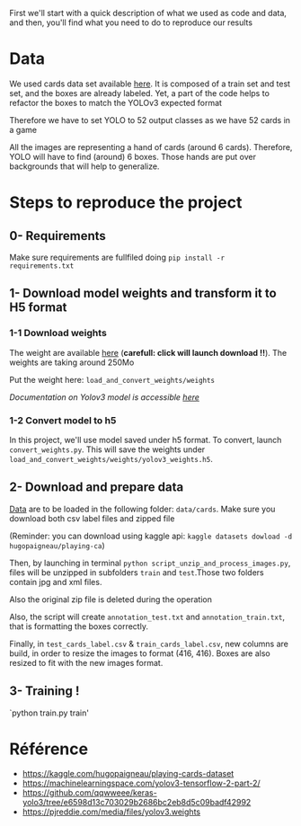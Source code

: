 First we'll start with a quick description of what we used as code and data, and then, you'll find 
what you need to do to reproduce our results


# Data
We used cards data set available [here](https://www.kaggle.com/hugopaigneau/playing-cards-dataset#train.record
). It is composed of a train set and test set, and the boxes are already labeled. Yet, a part of the 
code helps to refactor the boxes to match the YOLOv3 expected format

Therefore we have to set YOLO to 52 output classes as we have 52 cards in a game

All the images are representing a hand of cards (around 6 cards). Therefore, YOLO will 
have to find (around) 6 boxes. Those hands are put over backgrounds 
that will help to generalize.

# Steps to reproduce the project
## 0- Requirements

Make sure requirements are fullfiled doing `pip install -r requirements.txt`

## 1- Download model weights and transform it to H5 format
### 1-1 Download weights
The weight are available [here](https://pjreddie.com/media/files/yolov3.weights) 
(**carefull: click will launch download !!**). The weights are taking around 250Mo

Put the weight here: `load_and_convert_weights/weights` 

*_Documentation on Yolov3 model is accessible [here](https://machinelearningspace.com/yolov3-tensorflow-2-part-2/)_*

### 1-2 Convert model to h5

In this project, we'll use model saved under h5 format. To convert, launch `convert_weights.py`. 
This will save the weights under `load_and_convert_weights/weights/yolov3_weights.h5`.


## 2- Download and prepare data
[Data](https://www.kaggle.com/hugopaigneau/playing-cards-dataset) are to be loaded in the following folder: `data/cards`. Make sure you download both csv label files and zipped file

(Reminder: you can download using kaggle api: `kaggle datasets dowload -d hugopaigneau/playing-ca`)

Then, by launching in terminal `python script_unzip_and_process_images.py`, files will be unzipped in subfolders `train` and `test`.Those two folders contain jpg and xml files.

Also the original zip file is deleted during the operation

Also, the script will create `annotation_test.txt` and `annotation_train.txt`, that is formatting the boxes
correctly.

Finally, in `test_cards_label.csv` & `train_cards_label.csv`, new columns are build, in order to resize the images
to format (416, 416). Boxes are also resized to fit with the new images format.


## 3- Training !

`python train.py train'


# Référence

* https://kaggle.com/hugopaigneau/playing-cards-dataset
* https://machinelearningspace.com/yolov3-tensorflow-2-part-2/
* https://github.com/qqwweee/keras-yolo3/tree/e6598d13c703029b2686bc2eb8d5c09badf42992
* https://pjreddie.com/media/files/yolov3.weights
